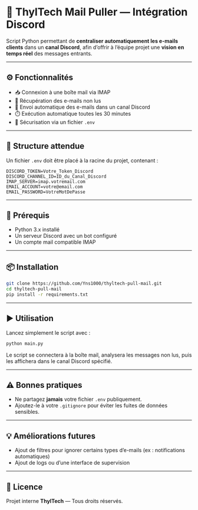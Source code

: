 # 📩 ThylTech Mail Puller — Intégration Discord

Script Python permettant de **centraliser automatiquement les e-mails clients** dans un **canal Discord**, afin d’offrir à l’équipe projet une **vision en temps réel** des messages entrants.

---

## ⚙️ Fonctionnalités

- 📥 Connexion à une boîte mail via IMAP
- 🔎 Récupération des e-mails non lus
- 💬 Envoi automatique des e-mails dans un canal Discord
- ⏱️ Exécution automatique toutes les 30 minutes
- 🔐 Sécurisation via un fichier `.env`

---

## 📂 Structure attendue

Un fichier `.env` doit être placé à la racine du projet, contenant :

```env
DISCORD_TOKEN=Votre_Token_Discord
DISCORD_CHANNEL_ID=ID_du_Canal_Discord
IMAP_SERVER=imap.votremail.com
EMAIL_ACCOUNT=votre@email.com
EMAIL_PASSWORD=VotreMotDePasse
```

---

## 🚨 Prérequis

- Python 3.x installé
- Un serveur Discord avec un bot configuré
- Un compte mail compatible IMAP

---

## 📦 Installation

```bash
git clone https://github.com/Yns1000/thyltech-pull-mail.git
cd thyltech-pull-mail
pip install -r requirements.txt
```

---

## ▶️ Utilisation

Lancez simplement le script avec :

```bash
python main.py
```

Le script se connectera à la boîte mail, analysera les messages non lus, puis les affichera dans le canal Discord spécifié.

---

## ⚠️ Bonnes pratiques

- Ne partagez **jamais** votre fichier `.env` publiquement.
- Ajoutez-le à votre `.gitignore` pour éviter les fuites de données sensibles.

---

## 💡 Améliorations futures

- Ajout de filtres pour ignorer certains types d’e-mails (ex : notifications automatiques)
- Ajout de logs ou d’une interface de supervision

---

## 📄 Licence

Projet interne **ThylTech** — Tous droits réservés.
